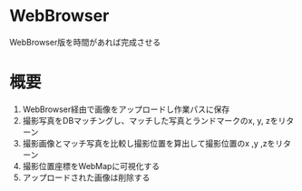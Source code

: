 # WebBrowser
WebBrowser版を時間があれば完成させる

# 概要
1. WebBrowser経由で画像をアップロードし作業パスに保存
2. 撮影写真をDBマッチングし、マッチした写真とランドマークのx, y, zをリターン
3. 撮影画像とマッチ写真を比較し撮影位置を算出して撮影位置のx ,y ,zをリターン
4. 撮影位置座標をWebMapに可視化する
5. アップロードされた画像は削除する
